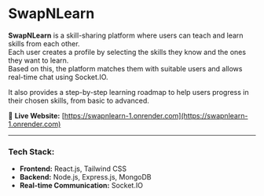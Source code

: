 # SwapNLearn

**SwapNLearn** is a skill-sharing platform where users can teach and learn skills from each other.  
Each user creates a profile by selecting the skills they know and the ones they want to learn.  
Based on this, the platform matches them with suitable users and allows real-time chat using Socket.IO.

It also provides a step-by-step learning roadmap to help users progress in their chosen skills, from basic to advanced.

🔗 **Live Website:** [https://swapnlearn-1.onrender.com](https://swapnlearn-1.onrender.com)

---

### Tech Stack:
- **Frontend:** React.js, Tailwind CSS  
- **Backend:** Node.js, Express.js, MongoDB  
- **Real-time Communication:** Socket.IO
